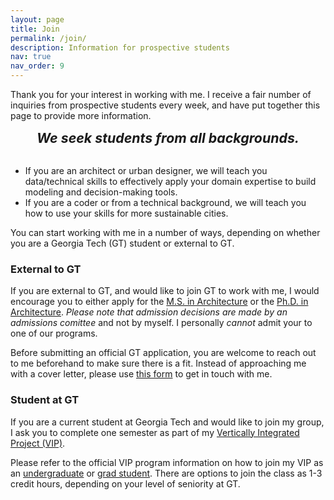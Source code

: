```yaml
---
layout: page
title: Join
permalink: /join/
description: Information for prospective students
nav: true
nav_order: 9
---
```


Thank you for your interest in working with me. I receive a fair number of inquiries from prospective students every week, and have put together this page to provide more information.

<div style="text-align: center; font-size: 16pt; font-weight: bold; font-style: italic;">
  We seek students from all backgrounds.
</div>
<br>

- If you are an architect or urban designer, we will teach you data/technical skills to effectively apply your domain expertise to build modeling and decision-making tools. 
- If you are a coder or from a technical background, we will teach you how to use your skills for more sustainable cities.

You can start working with me in a number of ways, depending on whether you are a Georgia Tech (GT) student or external to GT.

### External to GT

If you are external to GT, and would like to join GT to work with me, I would encourage you to either apply for the [M.S. in Architecture](https://arch.gatech.edu/master-science-architecture) or the [Ph.D. in Architecture](https://arch.gatech.edu/phd-architecture). _Please note that admission decisions are made by an admissions comittee_ and not by myself. I personally _cannot_ admit your to one of our programs.

Before submitting an official GT application, you are welcome to reach out to me beforehand to make sure there is a fit. Instead of approaching me with a cover letter, please use [this form](https://forms.gle/YGa9cNqTumaREhF16) to get in touch with me.

### Student at GT

If you are a current student at Georgia Tech and would like to join my group, I ask you to complete one semester as part of my [Vertically Integrated Project (VIP)](/teaching/gt-vip-vyh/).

Please refer to the official VIP program information on how to join my VIP as an [undergraduate](https://vip.gatech.edu/apply-undergraduate-students) or [grad student](https://vip.gatech.edu/graduate-students). There are options to join the class as 1-3 credit hours, depending on your level of seniority at GT.